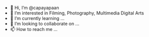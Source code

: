 - 👋 Hi, I’m @capayapaan
- 👀 I’m interested in Filming, Photography, Multimedia Digital Arts 
- 🌱 I’m currently learning ...
- 💞️ I’m looking to collaborate on ...
- 📫 How to reach me ...

<!---
capayapaan/capayapaan is a ✨ special ✨ repository because its `README.md` (this file) appears on your GitHub profile.
You can click the Preview link to take a look at your changes.
--->
